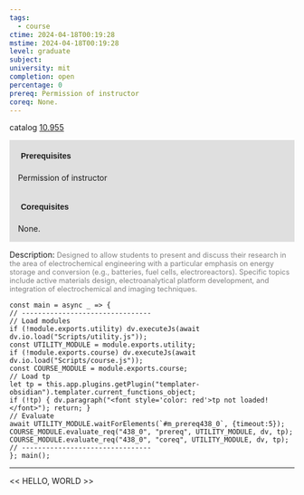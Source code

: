 ```yaml
---
tags:
  - course
ctime: 2024-04-18T00:19:28
mstime: 2024-04-18T00:19:28
level: graduate
subject: 
university: mit
completion: open
percentage: 0
prereq: Permission of instructor
coreq: None.
---
```


catalog [10.955](http://student.mit.edu/catalog/m10b.html#10.955)

<span style="display: block; padding: 15px; background-color: rgb(100, 100, 100, 0.2);"><font id="m_prereq438_0" style="display: block; font-family: Arial, sans-serif; font-weight: bold; padding: 5px">Prerequisites</font><br><span id="prereq438_0">Permission of instructor</span></span>
<span style="display: block; padding: 15px; background-color: rgb(100, 100, 100, 0.2);"><font id="m_coreq438_0" style="display: block; font-family: Arial, sans-serif; font-weight: bold; padding: 5px">Corequisites</font><br><span id="coreq438_0">None.</span></span>

<font style="">Description:</font>
<font style="color: grey; font-size: 0.8rem;">Designed to allow students to present and discuss their research in the area of electrochemical engineering with a particular emphasis on energy storage and conversion (e.g., batteries, fuel cells, electroreactors).  Specific topics include active materials design, electroanalytical platform development, and integration of electrochemical and imaging techniques.</font>

```dataviewjs
const main = async _ => {
// --------------------------------
// Load modules
if (!module.exports.utility) dv.executeJs(await dv.io.load("Scripts/utility.js"));
const UTILITY_MODULE = module.exports.utility;
if (!module.exports.course) dv.executeJs(await dv.io.load("Scripts/course.js"));
const COURSE_MODULE = module.exports.course;
// Load tp
let tp = this.app.plugins.getPlugin("templater-obsidian").templater.current_functions_object;
if (!tp) { dv.paragraph("<font style='color: red'>tp not loaded!</font>"); return; }
// Evaluate
await UTILITY_MODULE.waitForElements(`#m_prereq438_0`, {timeout:5});
COURSE_MODULE.evaluate_req("438_0", "prereq", UTILITY_MODULE, dv, tp);
COURSE_MODULE.evaluate_req("438_0", "coreq", UTILITY_MODULE, dv, tp);
// --------------------------------
}; main();
```

---

<< HELLO, WORLD >>
